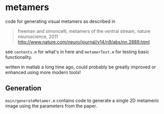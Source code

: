 # metamers

code for generating visual metamers as described in 

> freeman and simoncelli, metamers of the ventral stream, nature neuroscience, 2011
> http://www.nature.com/neuro/journal/v14/n9/abs/nn.2889.html

see `contents.m` for what's in here and `metamerTest.m` for testing basic functionality.

written in matlab a long time ago, could probably be greatly improved or enhanced using more modern tools!

## Generation

`main/generateMetamer.m` contains code to generate a single 2D metameric image using the parameters from the paper.
